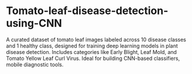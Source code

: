 # Tomato-leaf-disease-detection-using-CNN
A curated dataset of tomato leaf images labeled across 10 disease classes and 1 healthy class, designed for training deep learning models in plant disease detection. Includes categories like Early Blight, Leaf Mold, and Tomato Yellow Leaf Curl Virus. Ideal for building CNN-based classifiers, mobile diagnostic tools.
